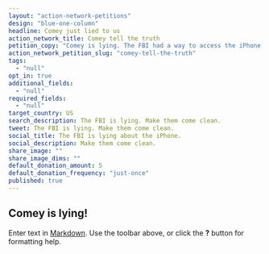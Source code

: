 ```yaml
---
layout: "action-network-petitions"
design: "blue-one-column"
headline: Comey just lied to us
action_network_title: Comey tell the truth
petition_copy: "Comey is lying. The FBI had a way to access the iPhone all along. Now they&#x27;re backing down, and lying about it. Tell Comey to come clean!"
action_network_petition_slug: "comey-tell-the-truth"
tags:
  - "null"
opt_in: true
additional_fields:
  - "null"
required_fields:
  - "null"
target_country: US
search_description: The FBI is lying. Make them come clean.
tweet: The FBI is lying. Make them come clean.
social_title: The FBI is lying about the iPhone.
social_description: Make them come clean.
share_image: ""
share_image_dims: ""
default_donation_amount: 5
default_donation_frequency: "just-once"
published: true
---
```



## Comey is lying!

Enter text in [Markdown](http://daringfireball.net/projects/markdown/). Use the toolbar above, or click the **?** button for formatting help.
